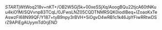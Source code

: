 $START$jWtWoq218v+nKT+/OB2W5Gj5k+00xeSSjXq/AoogBQu22tjcA60tNKuu4kiO1M/SQVvnp83TCqL/0JFwsLNZ05CQDTNMRSQK0iodlBeq+lZoaoKxTeAswzFI68N99QF/Y187+tyB9npy3rBVH+5iOgvD4wRB1c1k46JpYFiwRRtwDSrZ9APiEgAUyymTd0rj$END$